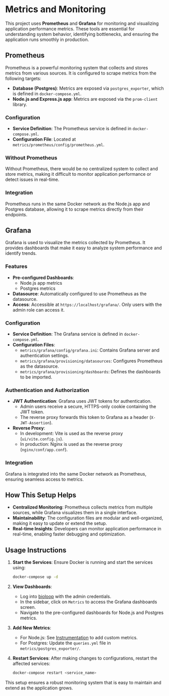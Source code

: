 # Metrics and Monitoring

This project uses **Prometheus** and **Grafana** for monitoring and visualizing application performance metrics. These tools are essential for understanding system behavior, identifying bottlenecks, and ensuring the application runs smoothly in production.

## Prometheus

Prometheus is a powerful monitoring system that collects and stores metrics from various sources. It is configured to scrape metrics from the following targets:

- **Database (Postgres)**: Metrics are exposed via `postgres_exporter`, which is defined in `docker-compose.yml`.
- **Node.js and Express.js app**: Metrics are exposed via the `prom-client` library.

### Configuration
- **Service Definition**: The Prometheus service is defined in `docker-compose.yml`.
- **Configuration File**: Located at `metrics/prometheus/config/prometheus.yml`.

### Without Prometheus
Without Prometheus, there would be no centralized system to collect and store metrics, making it difficult to monitor application performance or detect issues in real-time.

### Integration
Prometheus runs in the same Docker network as the Node.js app and Postgres database, allowing it to scrape metrics directly from their endpoints.



## Grafana

Grafana is used to visualize the metrics collected by Prometheus. It provides dashboards that make it easy to analyze system performance and identify trends.

### Features
- **Pre-configured Dashboards**: 
  - Node.js app metrics
  - Postgres metrics
- **Datasource**: Automatically configured to use Prometheus as the datasource.
- **Access**: Accessible at `https://localhost/grafana/`. Only users with the admin role can access it.

### Configuration
- **Service Definition**: The Grafana service is defined in `docker-compose.yml`.
- **Configuration Files**:
  - `metrics/grafana/config/grafana.ini`: Contains Grafana server and authentication settings.
  - `metrics/grafana/provisioning/datasources`: Configures Prometheus as the datasource.
  - `metrics/grafana/provisioning/dashboards`: Defines the dashboards to be imported.

### Authentication and Authorization
- **JWT Authentication**: Grafana uses JWT tokens for authentication.
  - Admin users receive a secure, HTTPS-only cookie containing the JWT token.
  - The reverse proxy forwards this token to Grafana as a header (`X-JWT-Assertion`).
- **Reverse Proxy**:
  - In development: Vite is used as the reverse proxy (`ui/vite.config.js`).
  - In production: Nginx is used as the reverse proxy (`nginx/conf/app.conf`).

### Integration
Grafana is integrated into the same Docker network as Prometheus, ensuring seamless access to metrics.



## How This Setup Helps

- **Centralized Monitoring**: Prometheus collects metrics from multiple sources, while Grafana visualizes them in a single interface.
- **Maintainability**: The configuration files are modular and well-organized, making it easy to update or extend the setup.
- **Real-time Insights**: Developers can monitor application performance in real-time, enabling faster debugging and optimization.



## Usage Instructions

1. **Start the Services**:
   Ensure Docker is running and start the services using:
   ```bash
   docker-compose up -d
   ```

2. **View Dashboards**:
   - Log into [bioloop](https://localhost) with the admin credentials.
   - In the sidebar, click on `Metrics` to access the Grafana dashboards screen.
   - Navigate to the pre-configured dashboards for Node.js and Postgres metrics.

3. **Add New Metrics**:
   - For Node.js: See [Instrumentation](api/05-performance/instrumentation) to add custom metrics.
   - For Postgres: Update the `queries.yml` file in `metrics/postgres_exporter/`.

4. **Restart Services**:
   After making changes to configurations, restart the affected services:
   ```bash
   docker-compose restart <service_name>
   ```

This setup ensures a robust monitoring system that is easy to maintain and extend as the application grows.


